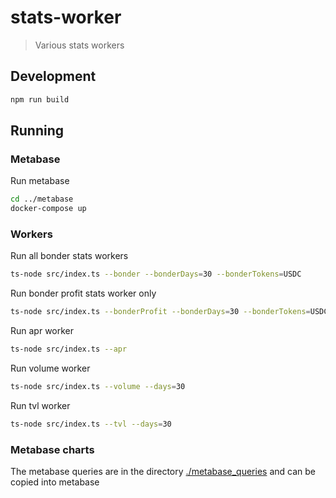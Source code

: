 # stats-worker

> Various stats workers

## Development

```sh
npm run build
```

## Running

### Metabase

Run metabase

```sh
cd ../metabase
docker-compose up
```

### Workers

Run all bonder stats workers

```sh
ts-node src/index.ts --bonder --bonderDays=30 --bonderTokens=USDC
```

Run bonder profit stats worker only

```sh
ts-node src/index.ts --bonderProfit --bonderDays=30 --bonderTokens=USDC
```

Run apr worker

```sh
ts-node src/index.ts --apr
```

Run volume worker

```sh
ts-node src/index.ts --volume --days=30
```

Run tvl worker

```sh
ts-node src/index.ts --tvl --days=30
```

### Metabase charts

The metabase queries are in the directory [./metabase_queries](./metabase_queries) and can be copied into metabase
